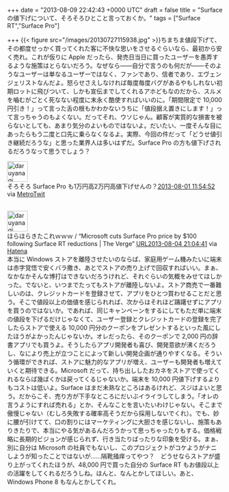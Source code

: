 
+++
date = "2013-08-09 22:42:43 +0000 UTC"
draft = false
title = "Surface の値下げについて、そろそろひとこと言っておくか。"
tags = ["Surface RT","Surface Pro"]

+++
{{< figure src="/images/20130727115938.jpg"  >}}ちまちま値段下げて、その都度せっかく買ってくれた客に不快な思いをさせるぐらいなら、最初から安く売れ。これが仮りに Apple だったら、発売日当日に買ったユーザーを愚弄するような施策はとらないだろう。なぜなら――自分で言うのも何だが――そのようなユーザーは単なるユーザーではなく、ファンであり、信者であり、エヴェンジェリストなんだよ。怒らせさえしなければ毎度毎度バグがあるやもしれない初期ロットに飛びついて、しかも宣伝までしてくれるアホどもなのだから、スルメを嚙むがごとく死なない程度に末永く酷使すればいいのに。「期間限定で 10,000 円引き！」って言った舌の根もかわかないうちに「値段据え置きにします！」って言っちゃうのもよくない。だってそれ、ウソじゃん。顧客が実質的な損害を被らないとしても、あまり気分のよいものではないよ。だいたい、一度そんな目にあったらもう二度と口先に乗らなくなるよ。実際、今回の件だって「どうせ値引き継続だろうな」と思った業界人は多いはずだ。Surface Pro の方も値下げされるだろうなって思うでしょう？<div class="twitter-detail twitter-detail-left"><div class="twitter-detail-user"><a class="twitter-user-screen-name" href="http://twitter.com/daruyanagi"><img src="http://a0.twimg.com/profile_images/344513261566764628/98e7ebed84ce60bbd996e7c37b3fffa7_normal.png" alt="daruyanagi" height="48" width="48"/></a></div><div class="twitter-detail-tweet">      そろそろ Surface Pro も1万円高2万円高値下げせんの？<a href="http://twitter.com/daruyanagi/status/362768364545912834" class="twitter-detail-info-permalink"><span class="twitter-detail-info-date">2013-08-01</span> <span class="twitter-detail-info-time">11:54:52</span></a> <span class="twitter-detail-info-source">via <a href="http://www.metrotwit.com/" rel="nofollow">MetroTwit</a></span></div></div><br/>
<div class="twitter-detail twitter-detail-left"><div class="twitter-detail-user"><a class="twitter-user-screen-name" href="http://twitter.com/daruyanagi"><img src="http://a0.twimg.com/profile_images/344513261566764628/98e7ebed84ce60bbd996e7c37b3fffa7_normal.png" alt="daruyanagi" height="48" width="48"/></a></div><div class="twitter-detail-tweet">      ほらほらきたこれｗｗｗ / “Microsoft cuts Surface Pro price by $100 following Surface RT reductions | The Verge” <a class="twitter-tweet-url" href="http://t.co/MdRjPHUYvG" target="_top"><span>URL</span></a><a href="http://twitter.com/daruyanagi/status/363993892569350146" class="twitter-detail-info-permalink"><span class="twitter-detail-info-date">2013-08-04</span> <span class="twitter-detail-info-time">21:04:41</span></a> <span class="twitter-detail-info-source">via <a href="http://www.hatena.ne.jp/guide/twitter" rel="nofollow">Hatena</a></span></div></div>本当に Windows ストアを離陸させたいのならば、家庭用ゲーム機みたいに端末は赤字覚悟で安くバラ撒き、あとでストアの売り上げで回収すればいい。まぁ、なかなかそんな博打はできないだろうけれど、それぐらいの気概をみせてほしかった。でないと、いつまでたってもストアが離陸しないよ。ストア商売で一番難しいのは、クレジットカードを登録させて、アプリをひとつ買わせることだと思う。そこで値段以上の価値を感じられれば、次からはそれほど躊躇せずにアプリを買うのではないか。であれば、同じキャンペーンをするにしてもただ単に端末の値段を下げるだけじゃなくて、ユーザー登録とクレジットカードの登録を完了したらストアで使える 10,000 円分のクーポンをプレゼントするといった風にしたほうがよかったんじゃないか。オレだったら、そのクーポンで 2,000 円の辞書アプリでも買うよ。そうしたらアプリ開発者も喜び、開発意欲が沸くだろうし、なにより売上が立つことによって新しい開発企画が通りやすくなる。そういう循環ができれば、ストアに魅力的なアプリが増え、ユーザーも開発者も増えていくと期待できる。Microsoft だって、持ち出ししたおカネをストアで使ってくれるならば幾ばくかは戻ってくるじゃないか。端末を 10,000 円値下げするよりもコストは低いよ。Surface はまだ未熟なところはあるけれど、スジはよいと思う。だからこそ、売り方が下手なところにだいぶイライラしてしまう。「オレの言うようにすれば売れる」とか、そんなことを言いたいわけじゃない。そこまで傲慢じゃない（むしろ失敗する確率高そうだから採用しないでくれ）。でも、妙に腰が引けてて、口の割りにはマーケティングに大胆さを感じないし、施策もありきたりで、本当にやる気があるんだろうかって思っちゃったりもする。価格戦略に長期的ビジョンが感じられず、行き当たりばったりな印象を受ける。まぁ、別に自分は Microsoft の社員でもないし、このプロジェクトがコケようがナニしようが知ったことではないが……隔靴掻痒ってやつ？　どうせならストアが盛り上がってくれたほうが、48,000 円で買った自分の Surface RT もお値段以上の活躍をしてくれるだろうしね。ほんと、なんとかしてほしい。あと、Windows Phone 8 もなんとかしてくれ。


